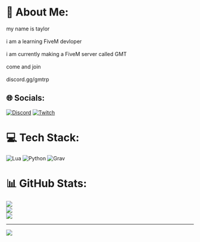 # 💫 About Me:
my name is taylor<br><br>i am a learning FiveM devloper <br><br>i am currently making a FiveM server called GMT<br><br>come and join<br><br>discord.gg/gmtrp


## 🌐 Socials:
[![Discord](https://img.shields.io/badge/Discord-%237289DA.svg?logo=discord&logoColor=white)](https://discord.gg/https://discord.gg/PvEEEadt) [![Twitch](https://img.shields.io/badge/Twitch-%239146FF.svg?logo=Twitch&logoColor=white)](https://twitch.tv/benji1122) 

# 💻 Tech Stack:
![Lua](https://img.shields.io/badge/lua-%232C2D72.svg?style=for-the-badge&logo=lua&logoColor=white) ![Python](https://img.shields.io/badge/python-3670A0?style=for-the-badge&logo=python&logoColor=ffdd54) ![Grav](https://img.shields.io/badge/grav-%23FFFFFF.svg?style=for-the-badge&logo=grav&logoColor=221E1F)
# 📊 GitHub Stats:
![](https://github-readme-stats.vercel.app/api?username=geekbar-1&theme=shadow_red&hide_border=true&include_all_commits=false&count_private=false)<br/>
![](https://github-readme-streak-stats.herokuapp.com/?user=geekbar-1&theme=shadow_red&hide_border=true)<br/>
![](https://github-readme-stats.vercel.app/api/top-langs/?username=geekbar-1&theme=shadow_red&hide_border=true&include_all_commits=false&count_private=false&layout=compact)

---
[![](https://visitcount.itsvg.in/api?id=geekbar-1&icon=0&color=0)](https://visitcount.itsvg.in)
